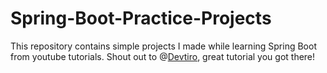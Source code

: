 # Spring-Boot-Practice-Projects
This repository contains simple projects I made while learning Spring Boot from youtube tutorials. Shout out to @[Devtiro](https://github.com/devtiro), great tutorial you got there!
